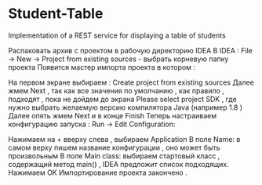 # Student-Table
Implementation of a REST service for displaying a table of students

Распаковать архив с проектом в рабочую директорию IDEA В IDEA : File -> New -> Project from existing sources - выбрать корневую папку проекта Появится мастер импорта проекта в котором :

На первом экране выбираем : Create project from existing sources Далее жмем Next , так как все значения по умолчанию , как правило , подходят , пока не дойдем до экрана Please select project SDK , где нужно выбрать желаемую версию компилятора Java (например 1.8 ) Далее опять жмем Next и в конце Finish Теперь настраиваем конфигурацию запуска : Run -> Edit Configuration:

Нажимаем на + вверху слева , выбираем Application В поле Name: в самом верху пишем название конфигурации , оно может быть произвольным В поле Main class: выбираем стартовый класс , содержащий метод main() , IDEA предложит список подходящих. Нажимаем OK Импортирование проекта закончено .

